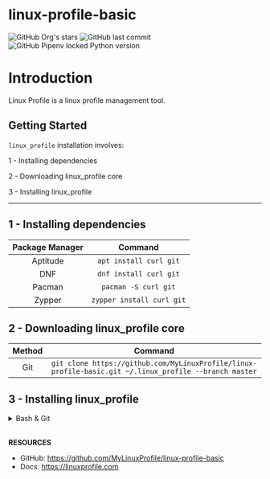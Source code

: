 # linux-profile-basic

![GitHub Org's stars](https://img.shields.io/github/stars/MyLinuxProfile?label=LinuxProfile&style=flat-square)
![GitHub last commit](https://img.shields.io/github/last-commit/MyLinuxProfile/linux-profile-basic?style=flat-square)
![GitHub Pipenv locked Python version](https://img.shields.io/github/pipenv/locked/python-version/MyLinuxProfile/linux-profile?style=flat-square)

# Introduction
Linux Profile is a linux profile management tool.


## Getting Started

`linux_profile` installation involves:

1 - Installing dependencies

2 - Downloading linux_profile core

3 - Installing linux_profile

<hr>

## 1 - Installing dependencies

| Package Manager    | Command                   |
| :----------------: | :-----------------------: |
| Aptitude	         | `apt install curl git`    |
| DNF	             | `dnf install curl git`    |
| Pacman	         | `pacman -S curl git`      |
| Zypper	         | `zypper install curl git` |

## 2 - Downloading linux_profile core
| Method             | Command                                                                                      |
| :----------------: | :------------------------------------------------------------------------------------------: |
| Git   	         | `git clone https://github.com/MyLinuxProfile/linux-profile-basic.git ~/.linux_profile --branch master` |

## 3 - Installing linux_profile

<details>
  <summary>Bash & Git</summary>

  Add the following to ~/.profile:

    export PATH=$PATH":$HOME/.linux_basic"

</details>
<br>

**RESOURCES**
- GitHub: https://github.com/MyLinuxProfile/linux-profile-basic
- Docs:   https://linuxprofile.com
